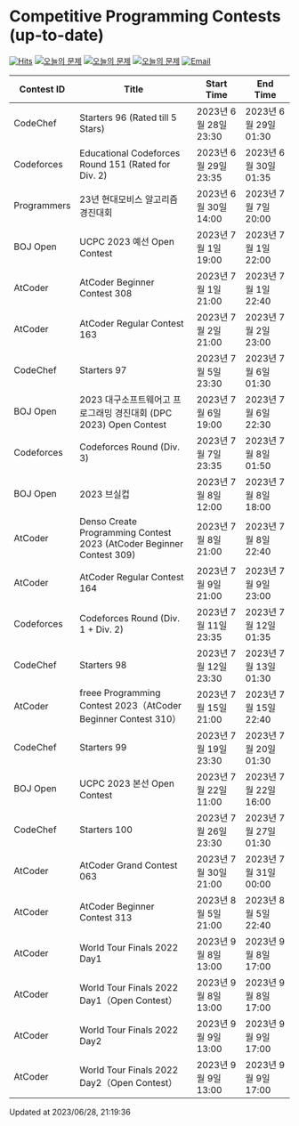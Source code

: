 Competitive Programming Contests (up-to-date)
========
[![Hits](https://hits.seeyoufarm.com/api/count/incr/badge.svg?url=https%3A%2F%2Fgithub.com%2Fika9810%2FCompetitive-Programming-Contests&count_bg=%2379C83D&title_bg=%23555555&icon=&icon_color=%23E7E7E7&title=hits&edge_flat=false)](https://hits.seeyoufarm.com)
[![오늘의 문제](https://img.shields.io/badge/Today's%20ABC-Link-lightpink)](https://github.com/ika9810/Atcoder-Daily-Contests/blob/main/ABC.md) 
[![오늘의 문제](https://img.shields.io/badge/Today's%20ARC-Link-orange)](https://github.com/ika9810/Atcoder-Daily-Contests/blob/main/ARC.md) 
[![오늘의 문제](https://img.shields.io/badge/Today's%20AGC-Link-red)](https://github.com/ika9810/Atcoder-Daily-Contests/blob/main/AGC.md) 
[![Email](https://img.shields.io/badge/Email-ika7204@naver.com-ff69b4)](mailTo:ika7204@naver.com)

 Contest ID | Title | Start Time | End Time |
---|---|---|---|
| CodeChef | Starters 96 (Rated till 5 Stars) | 2023년 6월 28일 23:30 | 2023년 6월 29일 01:30 |
| Codeforces | Educational Codeforces Round 151 (Rated for Div. 2) | 2023년 6월 29일 23:35 | 2023년 6월 30일 01:35 |
| Programmers | 23년 현대모비스 알고리즘 경진대회 | 2023년 6월 30일 14:00 | 2023년 7월 7일 20:00 |
| BOJ Open | UCPC 2023 예선 Open Contest | 2023년 7월 1일 19:00 | 2023년 7월 1일 22:00 |
| AtCoder | AtCoder Beginner Contest 308 | 2023년 7월 1일 21:00 | 2023년 7월 1일 22:40 |
| AtCoder | AtCoder Regular Contest 163 | 2023년 7월 2일 21:00 | 2023년 7월 2일 23:00 |
| CodeChef | Starters 97 | 2023년 7월 5일 23:30 | 2023년 7월 6일 01:30 |
| BOJ Open | 2023 대구소프트웨어고 프로그래밍 경진대회 (DPC 2023) Open Contest | 2023년 7월 6일 19:00 | 2023년 7월 6일 22:30 |
| Codeforces | Codeforces Round (Div. 3) | 2023년 7월 7일 23:35 | 2023년 7월 8일 01:50 |
| BOJ Open | 2023 브실컵 | 2023년 7월 8일 12:00 | 2023년 7월 8일 18:00 |
| AtCoder | Denso Create Programming Contest 2023 (AtCoder Beginner Contest 309) | 2023년 7월 8일 21:00 | 2023년 7월 8일 22:40 |
| AtCoder | AtCoder Regular Contest 164 | 2023년 7월 9일 21:00 | 2023년 7월 9일 23:00 |
| Codeforces | Codeforces Round (Div. 1 + Div. 2) | 2023년 7월 11일 23:35 | 2023년 7월 12일 01:35 |
| CodeChef | Starters 98 | 2023년 7월 12일 23:30 | 2023년 7월 13일 01:30 |
| AtCoder | freee Programming Contest 2023（AtCoder Beginner Contest 310） | 2023년 7월 15일 21:00 | 2023년 7월 15일 22:40 |
| CodeChef | Starters 99 | 2023년 7월 19일 23:30 | 2023년 7월 20일 01:30 |
| BOJ Open | UCPC 2023 본선 Open Contest | 2023년 7월 22일 11:00 | 2023년 7월 22일 16:00 |
| CodeChef | Starters 100 | 2023년 7월 26일 23:30 | 2023년 7월 27일 01:30 |
| AtCoder | AtCoder Grand Contest 063 | 2023년 7월 30일 21:00 | 2023년 7월 31일 00:00 |
| AtCoder | AtCoder Beginner Contest 313 | 2023년 8월 5일 21:00 | 2023년 8월 5일 22:40 |
| AtCoder | World Tour Finals 2022 Day1 | 2023년 9월 8일 13:00 | 2023년 9월 8일 17:00 |
| AtCoder | World Tour Finals 2022 Day1（Open Contest） | 2023년 9월 8일 13:00 | 2023년 9월 8일 17:00 |
| AtCoder | World Tour Finals 2022 Day2 | 2023년 9월 9일 13:00 | 2023년 9월 9일 17:00 |
| AtCoder | World Tour Finals 2022 Day2（Open Contest） | 2023년 9월 9일 13:00 | 2023년 9월 9일 17:00 |

Updated at 2023/06/28, 21:19:36
